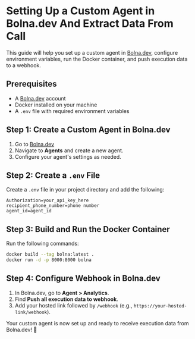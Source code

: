 # Setting Up a Custom Agent in Bolna.dev And Extract Data From Call 

This guide will help you set up a custom agent in [Bolna.dev](https://www.bolna.dev/), configure environment variables, run the Docker container, and push execution data to a webhook.

## Prerequisites
- A [Bolna.dev](https://www.bolna.dev/) account
- Docker installed on your machine
- A `.env` file with required environment variables

## Step 1: Create a Custom Agent in Bolna.dev
1. Go to [Bolna.dev](https://www.bolna.dev/)
2. Navigate to **Agents** and create a new agent.
3. Configure your agent's settings as needed.

## Step 2: Create a `.env` File
Create a `.env` file in your project directory and add the following:

```
Authorization=your_api_key_here
recipient_phone_number=phone number
agent_id=agent_id
```

## Step 3: Build and Run the Docker Container
Run the following commands:

```sh
docker build --tag bolna:latest .
docker run -d -p 8000:8000 bolna
```

## Step 4: Configure Webhook in Bolna.dev
1. In Bolna.dev, go to **Agent > Analytics**.
2. Find **Push all execution data to webhook**.
3. Add your hosted link followed by `/webhook` (e.g., `https://your-hosted-link/webhook`).

Your custom agent is now set up and ready to receive execution data from Bolna.dev! 🚀
